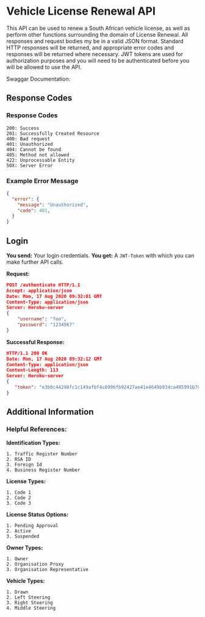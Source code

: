 # Vehicle License Renewal API
This API can be used to renew a South African vehicle license, as well as perform other functions surrounding the domain of License Renewal. All responses and request bodies my be in a valid JSON format. Standard HTTP responses will be returned, and appropriate error codes and responses will be returned where necessary. JWT tokens are used for authorization purposes and you will need to be authenticated before you will be allowed to use the API.

Swaggar Documentation:

## Response Codes 
### Response Codes
```
200: Success
201: Successfully Created Resource
400: Bad request
401: Unauthorized
404: Cannot be found
405: Method not allowed
422: Unprocessable Entity 
50X: Server Error
```
### Example Error Message
```json
{
  "error": {
    "message": "Unauthorized",
    "code": 401,
  }
}
```

## Login
**You send:**  Your  login credentials.
**You get:** A `JWT-Token` with which you can make further API calls.

**Request:**
```json
POST /authenticate HTTP/1.1
Accept: application/json
Date: Mon, 17 Aug 2020 09:32:01 GMT
Content-Type: application/json
Server: Heroku-server
{
    "username": "foo",
    "password": "1234567" 
}
```
**Successful Response:**
```json
HTTP/1.1 200 OK
Date: Mon, 17 Aug 2020 09:32:12 GMT
Content-Type: application/json
Content-Length: 113
Server: Heroku-server
{
   "token": "e3b0c44298fc1c149afbf4c8996fb92427ae41e4649b934ca495991b7852b855"
}
```

## Additional Information
### Helpful References:

**Identification Types:**
```
1. Traffic Register Number
2. RSA ID
3. Foreign Id
4. Business Register Number
```

**License Types:**   
```
1. Code 1
2. Code 2
3. Code 3
```

**License Status Options:**
```
1. Pending Approval
2. Active
3. Suspended
```

**Owner Types:**
```
1. Owner
2. Organisation Proxy
3. Organisation Representative
```

**Vehicle Types:**
```
1. Drawn
2. Left Steering
3. Right Steering
4. Middle Steering
```

